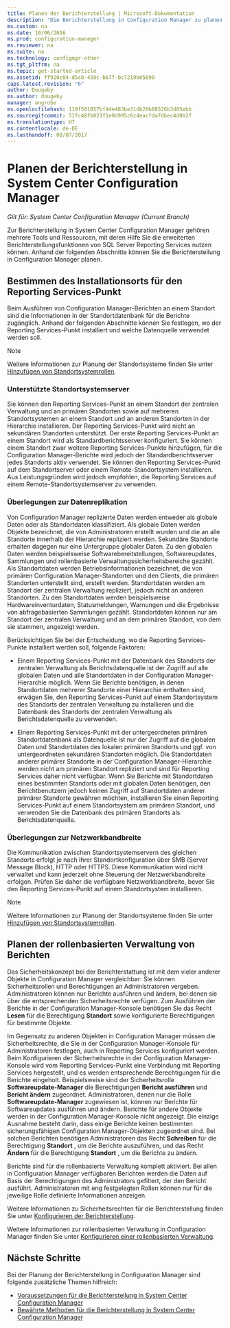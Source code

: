 ```yaml
---
title: Planen der Berichterstellung | Microsoft-Dokumentation
description: "Die Berichterstellung in Configuration Manager zu planen ist wichtig. Dies gilt von Installationsdetails über die Sicherheit bis hin zur Netzwerkbandbreite."
ms.custom: na
ms.date: 10/06/2016
ms.prod: configuration-manager
ms.reviewer: na
ms.suite: na
ms.technology: configmgr-other
ms.tgt_pltfrm: na
ms.topic: get-started-article
ms.assetid: ff920c84-d5c8-458c-b67f-bc7219b05690
caps.latest.revision: "6"
author: Dougeby
ms.author: dougeby
manager: angrobe
ms.openlocfilehash: 119f501057bf44e483be31db20b88326b3d05ebb
ms.sourcegitcommit: 51fc48fb023f1e8d995c6c4eacfda7dbec4d0b2f
ms.translationtype: HT
ms.contentlocale: de-DE
ms.lasthandoff: 08/07/2017
---
```

# <a name="planning-for-reporting-in-system-center-configuration-manager"></a>Planen der Berichterstellung in System Center Configuration Manager

*Gilt für: System Center Configuration Manager (Current Branch)*

Zur Berichterstellung in System Center Configuration Manager gehören mehrere Tools und Ressourcen, mit deren Hilfe Sie die erweiterten Berichterstellungsfunktionen von SQL Server Reporting Services nutzen können. Anhand der folgenden Abschnitte können Sie die Berichterstellung in Configuration Manager planen.  

##  <a name="BKMK_InstallReportingServicesPoint"></a> Bestimmen des Installationsorts für den Reporting Services-Punkt  
 Beim Ausführen von Configuration Manager-Berichten an einem Standort sind die Informationen in der Standortdatenbank für die Berichte zugänglich. Anhand der folgenden Abschnitte können Sie festlegen, wo der Reporting Services-Punkt installiert und welche Datenquelle verwendet werden soll.  

> [!NOTE]  
>  Weitere Informationen zur Planung der Standortsysteme finden Sie unter [Hinzufügen von Standortsystemrollen](../deploy/configure/add-site-system-roles.md).  

###  <a name="BKMK_SupportedSiteServers"></a> Unterstützte Standortsystemserver  
 Sie können den Reporting Services-Punkt an einem Standort der zentralen Verwaltung und an primären Standorten sowie auf mehreren Standortsystemen an einem Standort und an anderen Standorten in der Hierarchie installieren. Der Reporting Services-Punkt wird nicht an sekundären Standorten unterstützt. Der erste Reporting Services-Punkt an einem Standort wird als Standardberichtsserver konfiguriert. Sie können einem Standort zwar weitere Reporting Services-Punkte hinzufügen, für die Configuration Manager-Berichte wird jedoch der Standardberichtsserver jedes Standorts aktiv verwendet. Sie können den Reporting Services-Punkt auf dem Standortserver oder einem Remote-Standortsystem installieren. Aus Leistungsgründen wird jedoch empfohlen, die Reporting Services auf einem Remote-Standortsystemserver zu verwenden.  

###  <a name="BKMK_DataReplication"></a> Überlegungen zur Datenreplikation  
 Von Configuration Manager replizierte Daten werden entweder als globale Daten oder als Standortdaten klassifiziert. Als globale Daten werden Objekte bezeichnet, die von Administratoren erstellt wurden und die an alle Standorte innerhalb der Hierarchie repliziert werden. Sekundäre Standorte erhalten dagegen nur eine Untergruppe globaler Daten. Zu den globalen Daten werden beispielsweise Softwarebereitstellungen, Softwareupdates, Sammlungen und rollenbasierte Verwaltungssicherheitsbereiche gezählt. Als Standortdaten werden Betriebsinformationen bezeichnet, die von primären Configuration Manager-Standorten und den Clients, die primären Standorten unterstellt sind, erstellt werden. Standortdaten werden am Standort der zentralen Verwaltung repliziert, jedoch nicht an anderen Standorten. Zu den Standortdaten werden beispielsweise Hardwareinventurdaten, Statusmeldungen, Warnungen und die Ergebnisse von abfragebasierten Sammlungen gezählt. Standortdaten können nur am Standort der zentralen Verwaltung und an dem primären Standort, von dem sie stammen, angezeigt werden.  

 Berücksichtigen Sie bei der Entscheidung, wo die Reporting Services-Punkte installiert werden soll, folgende Faktoren:  

-   Einem Reporting Services-Punkt mit der Datenbank des Standorts der zentralen Verwaltung als Berichtsdatenquelle ist der Zugriff auf alle globalen Daten und alle Standortdaten in der Configuration Manager-Hierarchie möglich. Wenn Sie Berichte benötigen, in denen Standortdaten mehrerer Standorte einer Hierarchie enthalten sind, erwägen Sie, den Reporting Services-Punkt auf einem Standortsystem des Standorts der zentralen Verwaltung zu installieren und die Datenbank des Standorts der zentralen Verwaltung als Berichtsdatenquelle zu verwenden.  

-   Einem Reporting Services-Punkt mit der untergeordneten primären Standortdatenbank als Datenquelle ist nur der Zugriff auf die globalen Daten und Standortdaten des lokalen primären Standorts und ggf. von untergeordneten sekundären Standorten möglich. Die Standortdaten anderer primärer Standorte in der Configuration Manager-Hierarchie werden nicht am primären Standort repliziert und sind für Reporting Services daher nicht verfügbar. Wenn Sie Berichte mit Standortdaten eines bestimmten Standorts oder mit globalen Daten benötigen, den Berichtbenutzern jedoch keinen Zugriff auf Standortdaten anderer primärer Standorte gewähren möchten, installieren Sie einen Reporting Services-Punkt auf einem Standortsystem am primären Standort, und verwenden Sie die Datenbank des primären Standorts als Berichtsdatenquelle.  

###  <a name="BKMK_NetworkBandwidth"></a> Überlegungen zur Netzwerkbandbreite  
 Die Kommunikation zwischen Standortsystemservern des gleichen Standorts erfolgt je nach Ihrer Standortkonfiguration über SMB (Server Message Block), HTTP oder HTTPS. Diese Kommunikation wird nicht verwaltet und kann jederzeit ohne Steuerung der Netzwerkbandbreite erfolgen. Prüfen Sie daher die verfügbare Netzwerkbandbreite, bevor Sie den Reporting Services-Punkt auf einem Standortsystem installieren.  

> [!NOTE]  
>  Weitere Informationen zur Planung der Standortsysteme finden Sie unter [Hinzufügen von Standortsystemrollen](../deploy/configure/add-site-system-roles.md).  

##  <a name="BKMK_RoleBaseAdministration"></a> Planen der rollenbasierten Verwaltung von Berichten  
 Das Sicherheitskonzept bei der Berichterstattung ist mit dem vieler anderer Objekte in Configuration Manager vergleichbar: Sie können Sicherheitsrollen und Berechtigungen an Administratoren vergeben. Administratoren können nur Berichte ausführen und ändern, bei denen sie über die entsprechenden Sicherheitsrechte verfügen. Zum Ausführen der Berichte in der Configuration Manager-Konsole benötigen Sie das Recht **Lesen** für die Berechtigung **Standort** sowie konfigurierte Berechtigungen für bestimmte Objekte.  

 Im Gegensatz zu anderen Objekten in Configuration Manager müssen die Sicherheitsrechte, die Sie in der Configuration Manager-Konsole für Administratoren festlegen, auch in Reporting Services konfiguriert werden. Beim Konfigurieren der Sicherheitsrechte in der Configuration Manager-Konsole wird vom Reporting Services-Punkt eine Verbindung mit Reporting Services hergestellt, und es werden entsprechende Berechtigungen für die Berichte eingeholt. Beispielsweise sind der Sicherheitsrolle **Softwareupdate-Manager** die Berechtigungen **Bericht ausführen** und **Bericht ändern** zugeordnet. Administratoren, denen nur die Rolle **Softwareupdate-Manager** zugewiesen ist, können nur Berichte für Softwareupdates ausführen und ändern. Berichte für andere Objekte werden in der Configuration Manager-Konsole nicht angezeigt. Die einzige Ausnahme besteht darin, dass einige Berichte keinen bestimmten sicherungsfähigen Configuration Manager-Objekten zugeordnet sind. Bei solchen Berichten benötigen Administratoren das Recht **Schreiben** für die Berechtigung **Standort** , um die Berichte auszuführen, und das Recht **Ändern** für die Berechtigung **Standort** , um die Berichte zu ändern.  

 Berichte sind für die rollenbasierte Verwaltung komplett aktiviert. Bei allen in Configuration Manager verfügbaren Berichten werden die Daten auf Basis der Berechtigungen des Administrators gefiltert, der den Bericht ausführt. Administratoren mit eng festgelegten Rollen können nur für die jeweilige Rolle definierte Informationen anzeigen.  

 Weitere Informationen zu Sicherheitsrechten für die Berichterstellung finden Sie unter [Konfigurieren der Berichterstellung](configuring-reporting.md).  

 Weitere Informationen zur rollenbasierten Verwaltung in Configuration Manager finden Sie unter [Konfigurieren einer rollenbasierten Verwaltung](../deploy/configure/configure-role-based-administration.md).  

## <a name="next-steps"></a>Nächste Schritte  
 Bei der Planung der Berichterstellung in Configuration Manager sind folgende zusätzliche Themen hilfreich:  

-   [Voraussetzungen für die Berichterstellung in System Center Configuration Manager](../../../core/servers/manage/prerequisites-for-reporting.md)  
-   [Bewährte Methoden für die Berichterstellung in System Center Configuration Manager](../../../core/servers/manage/best-practices-for-reporting.md)  
